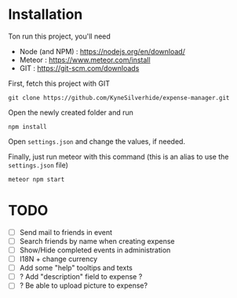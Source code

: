 # Installation
Ton run this project, you'll need
* Node (and NPM) :  https://nodejs.org/en/download/
* Meteor : https://www.meteor.com/install
* GIT : https://git-scm.com/downloads
 
First, fetch this project with GIT
```
git clone https://github.com/KyneSilverhide/expense-manager.git
 ```
Open the newly created folder and run
 ```
npm install
 ```
 
Open `settings.json` and change the values, if needed.
 
Finally, just run meteor with this command (this is an alias to use the `settings.json` file)
```
meteor npm start
```

# TODO
- [ ] Send mail to friends in event
- [ ] Search friends by name when creating expense
- [ ] Show/Hide completed events in administration
- [ ] I18N + change currency
- [ ] Add some "help" tooltips and texts
- [ ] ? Add "description" field to expense ?
- [ ] ? Be able to upload picture to expense?
